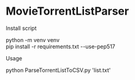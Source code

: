 # MovieTorrentListParser

Install script

python -m venv venv  
pip install -r requirements.txt --use-pep517

Usage

python ParseTorrentListToCSV.py 'list.txt'
